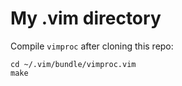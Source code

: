# My .vim directory

Compile `vimproc` after cloning this repo:

```
cd ~/.vim/bundle/vimproc.vim
make
```
